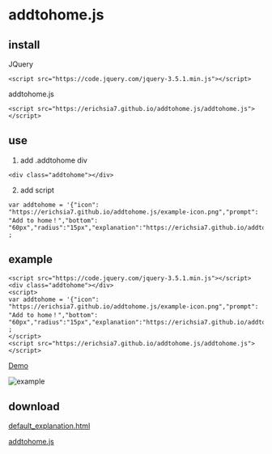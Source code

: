 # addtohome.js
## install
JQuery
```
<script src="https://code.jquery.com/jquery-3.5.1.min.js"></script>
```
addtohome.js
```
<script src="https://erichsia7.github.io/addtohome.js/addtohome.js"></script>
```
## use
1. add .addtohome div
```
<div class="addtohome"></div>
```
2. add script
```
var addtohome = '{"icon": "https://erichsia7.github.io/addtohome.js/example-icon.png","prompt": "Add to home！","bottom": "60px","radius":"15px","explanation":"https://erichsia7.github.io/addtohome.js/default_explanation.html"}' ;
```
## example
```
<script src="https://code.jquery.com/jquery-3.5.1.min.js"></script>
<div class="addtohome"></div>
<script>
var addtohome = '{"icon": "https://erichsia7.github.io/addtohome.js/example-icon.png","prompt": "Add to home！","bottom": "60px","radius":"15px","explanation":"https://erichsia7.github.io/addtohome.js/default_explanation.html"}' ;
</script>
<script src="https://erichsia7.github.io/addtohome.js/addtohome.js"></script>
```
[Demo](https://erichsia7.github.io/addtohome.js/demo.html#)

![example](https://erichsia7.github.io/addtohome.js/obJxVL3ZAOjwX3l19RKwJ2Xcx0ypBbEh.jpeg)
## download
[default_explanation.html](https://github.com/EricHsia7/addtohome.js/raw/main/default_explanation.html)

[addtohome.js](https://github.com/EricHsia7/addtohome.js/raw/main/addtohome.js)

